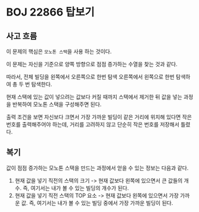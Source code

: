 # BOJ 22866 탑보기

## 사고 흐름

이 문제의 핵심은 `모노톤 스택`을 사용 하는 것이다.

이 문제는 자신을 기준으로 양쪽 방향으로 점점 증가하는 수열을 찾는 것과 같다.

따라서, 전체 빌딩을 왼쪽에서 오른쪽으로 한번 탐색 오른쪽에서 왼쪽으로 한번 탐색하여 총 두 번 탐색한다.

현재 스택에 있는 값이 넣으려는 값보다 커질 때까지 스택에서 제거한 뒤 값을 넣는 과정을 반복하여 모노톤 스택을 구성해주면 된다.

출력 조건을 보면 자신보다 크면서 가장 가까운 빌딩이 같은 거리에 위치해 있다면 작은 번호를 출력해주어야 하는데, 거리를 고려하지 않고 단순히 작은 번호를 저장해서 틀렸다.

## 복기

값이 점점 증가하는 모노톤 스택을 만드는 과정에서 얻을 수 있는 정보는 다음과 같다.

1. 현재 값을 넣기 직전의 스택의 크기 -> 현재 값보다 왼쪽에 있으면서 큰 값들의 개수. 즉, 여기서는 내가 볼 수 있는 빌딩의 개수가 된다.
2. 현재 값을 넣기 직전 스택의 TOP 요소 -> 현재 값보다 왼쪽에 있으면서 가장 가까운 값. 즉, 여기서는 내가 볼 수 있는 빌딩 중에서 가장 가까운 빌딩이 된다.

